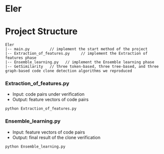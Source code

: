 # Eler

# Project Structure  
  
```shell  
Eler  
|-- main.py     	// implement the start method of the project
|-- Extraction_of_features.py     // implement the Extraction of features phase  
|-- Ensemble_learning.py   // implement the Ensemble learning phase  
|-- GetSimilarity   // three token-based, three tree-based, and three graph-based code clone detection algorithms we reproduced 
```

### Extraction_of_features.py
- Input: code pairs under verification
- Output: feature vectors of code pairs 
```
python Extraction_of_features.py
```

### Ensemble_learning.py
- Input: feature vectors of code pairs
- Output: final result of the clone verification
```
python Ensemble_learning.py
```

